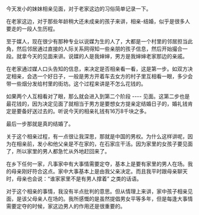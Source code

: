 
今天发小的妹妹相亲见面，对于老家这边的习俗简单记录一下。

在老家这边，对于那些年龄稍大还未成亲的孩子来讲，相亲-结婚，似乎是很多人要走的一段人生历程。

至于媒人，现在很少有那种专业以说媒为生的人了，大都是一个村里的邻居担当此角，然后邻居通过直接的人际关系网得知一些亲朋的孩子信息，然后开始撮合一段。就拿今天的见面来讲。说媒的人是我婶婶，男方是我婶婶老家那边的亲戚。

在老家通过媒人口头告知的信息，来决定是否相亲看一看，这是第一步。如双方决定相亲，会选一个好日子，一般是男方开着车去女方的村子里互相看一眼，多少会带一些烟分发给村里的街坊。这个过程来讲是不怎么花钱的。

如果两个人互相看对了眼，那么就会进入到第二个阶段 ---- 见面。这第二步也是最花钱的，因为决定见面了就相当于男方是要想女方提亲定结婚日子的，婚礼钱肯定是要备好送过去的。听说今天的相亲礼钱有16万8千块之多。

最后一步那就是真的结婚了。

关于这个相亲过程，有一点很让我深思，那就是中国的男权。为什么这样讲呢，因为在相亲前，发小和他父亲是不在家的，在石家庄干活。因为家里的女孩子要见面了，所以家里的男人都急忙从外地赶回来了。

在乡下任何一家，凡事家中有大事情需要定夺，基本上是要有家里的男人在场。我的母亲刚好符合这点。家中大事基本上是由我父亲决定。而且我平时跟母亲聊天时，母亲也会说：“谁家家里不是有男人撑着” 之类的话语。

对于这个相亲的事情，我没有半点批判的意思。但从情理上来讲，家中孩子相亲见面，是该父母亲人在场的。我所感慨的是虽然提倡男女平等多年，但是每逢大事情需要定夺的时候，家这边男人的作用还是很重要的。

